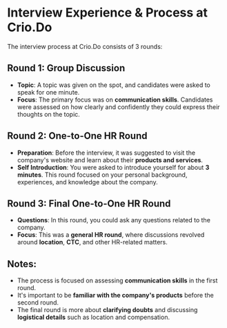 # Interview Experience & Process at Crio.Do

The interview process at Crio.Do consists of 3 rounds:

## Round 1: Group Discussion
- **Topic**: A topic was given on the spot, and candidates were asked to speak for one minute.
- **Focus**: The primary focus was on **communication skills**. Candidates were assessed on how clearly and confidently they could express their thoughts on the topic.

## Round 2: One-to-One HR Round
- **Preparation**: Before the interview, it was suggested to visit the company's website and learn about their **products and services**.
- **Self Introduction**: You were asked to introduce yourself for about **3 minutes**. This round focused on your personal background, experiences, and knowledge about the company.

## Round 3: Final One-to-One HR Round
- **Questions**: In this round, you could ask any questions related to the company.
- **Focus**: This was a **general HR round**, where discussions revolved around **location**, **CTC**, and other HR-related matters.

## Notes:
- The process is focused on assessing **communication skills** in the first round.
- It's important to be **familiar with the company's products** before the second round.
- The final round is more about **clarifying doubts** and discussing **logistical details** such as location and compensation.

